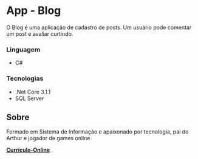 # App - Blog

O Blog é uma aplicação de cadastro de posts. Um usuário pode comentar um post e avaliar curtindo.

### Linguagem
- C#

### Tecnologias
- .Net Core 3.1.1
- SQL Server

## Sobre

Formado em Sistema de Informação e apaixonado por tecnologia, pai do Arthur e jogador de games online

**[Currículo-Online](https://wesleysilva.netlify.app/?target=_blank)**
